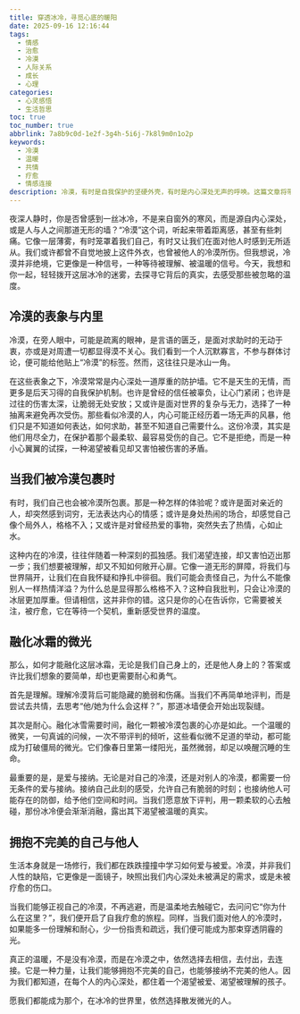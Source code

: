 ```yaml
---
title: 穿透冰冷，寻觅心底的暖阳
date: 2025-09-16 12:16:44
tags:
  - 情感
  - 治愈
  - 冷漠
  - 人际关系
  - 成长
  - 心理
categories: 
  - 心灵感悟
  - 生活哲思
toc: true
toc_number: true
abbrlink: 7a8b9c0d-1e2f-3g4h-5i6j-7k8l9m0n1o2p
keywords:
  - 冷漠
  - 温暖
  - 共情
  - 疗愈
  - 情感连接
description: 冷漠，有时是自我保护的坚硬外壳，有时是内心深处无声的呼唤。这篇文章将带你一同探索冷漠的表象与根源，感受被它包裹时的挣扎，并最终寻觅到融化冰霜的微光，学会如何用理解和爱，穿透那层冰冷，拥抱心底的暖阳。
---
```


夜深人静时，你是否曾感到一丝冰冷，不是来自窗外的寒风，而是源自内心深处，或是人与人之间那道无形的墙？“冷漠”这个词，听起来带着距离感，甚至有些刺痛。它像一层薄雾，有时笼罩着我们自己，有时又让我们在面对他人时感到无所适从。我们或许都曾不自觉地披上这件外衣，也曾被他人的冷漠所伤。但我想说，冷漠并非绝境，它更像是一种信号，一种等待被理解、被温暖的信号。今天，我想和你一起，轻轻拨开这层冰冷的迷雾，去探寻它背后的真实，去感受那些被忽略的温度。

## 冷漠的表象与内里

冷漠，在旁人眼中，可能是疏离的眼神，是言语的匮乏，是面对求助时的无动于衷，亦或是对周遭一切都显得漠不关心。我们看到一个人沉默寡言，不参与群体讨论，便可能给他贴上“冷漠”的标签。然而，这往往只是冰山一角。

在这些表象之下，冷漠常常是内心深处一道厚重的防护墙。它不是天生的无情，而更多是后天习得的自我保护机制。也许是曾经的信任被辜负，让心门紧闭；也许是过往的伤害太深，让脆弱无处安放；又或许是面对世界的复杂与无力，选择了一种抽离来避免再次受伤。那些看似冷漠的人，内心可能正经历着一场无声的风暴，他们只是不知道如何表达，如何求助，甚至不知道自己需要什么。这份冷漠，其实是他们用尽全力，在保护着那个最柔软、最容易受伤的自己。它不是拒绝，而是一种小心翼翼的试探，一种渴望被看见却又害怕被伤害的矛盾。

## 当我们被冷漠包裹时

有时，我们自己也会被冷漠所包裹。那是一种怎样的体验呢？或许是面对亲近的人，却突然感到词穷，无法表达内心的情感；或许是身处热闹的场合，却感觉自己像个局外人，格格不入；又或许是对曾经热爱的事物，突然失去了热情，心如止水。

这种内在的冷漠，往往伴随着一种深刻的孤独感。我们渴望连接，却又害怕迈出那一步；我们想要被理解，却又不知如何敞开心扉。它像一道无形的屏障，将我们与世界隔开，让我们在自我怀疑和挣扎中徘徊。我们可能会责怪自己，为什么不能像别人一样热情洋溢？为什么总是显得那么格格不入？这种自我批判，只会让冷漠的冰层更加厚重。但请相信，这并非你的错。这只是你的心在告诉你，它需要被关注，被疗愈，它在等待一个契机，重新感受世界的温度。

## 融化冰霜的微光

那么，如何才能融化这层冰霜，无论是我们自己身上的，还是他人身上的？答案或许比我们想象的要简单，却也更需要耐心和勇气。

首先是理解。理解冷漠背后可能隐藏的脆弱和伤痛。当我们不再简单地评判，而是尝试去共情，去思考“他/她为什么会这样？”，那道冰墙便会开始出现裂缝。

其次是耐心。融化冰雪需要时间，融化一颗被冷漠包裹的心亦是如此。一个温暖的微笑，一句真诚的问候，一次不带评判的倾听，这些看似微不足道的举动，都可能成为打破僵局的微光。它们像春日里第一缕阳光，虽然微弱，却足以唤醒沉睡的生命。

最重要的是，是爱与接纳。无论是对自己的冷漠，还是对别人的冷漠，都需要一份无条件的爱与接纳。接纳自己此刻的感受，允许自己有脆弱的时刻；也接纳他人可能存在的防御，给予他们空间和时间。当我们愿意放下评判，用一颗柔软的心去触碰，那份冰冷便会渐渐消融，露出其下渴望被温暖的真实。

## 拥抱不完美的自己与他人

生活本身就是一场修行，我们都在跌跌撞撞中学习如何爱与被爱。冷漠，并非我们人性的缺陷，它更像是一面镜子，映照出我们内心深处未被满足的需求，或是未被疗愈的伤口。

当我们能够正视自己的冷漠，不再逃避，而是温柔地去触碰它，去问问它“你为什么在这里？”，我们便开启了自我疗愈的旅程。同样，当我们面对他人的冷漠时，如果能多一份理解和耐心，少一份指责和疏远，我们便可能成为那束穿透阴霾的光。

真正的温暖，不是没有冷漠，而是在冷漠之中，依然选择去相信，去付出，去连接。它是一种力量，让我们能够拥抱不完美的自己，也能够接纳不完美的他人。因为我们都知道，在每个人的内心深处，都住着一个渴望被爱、渴望被理解的孩子。

愿我们都能成为那个，在冰冷的世界里，依然选择散发微光的人。